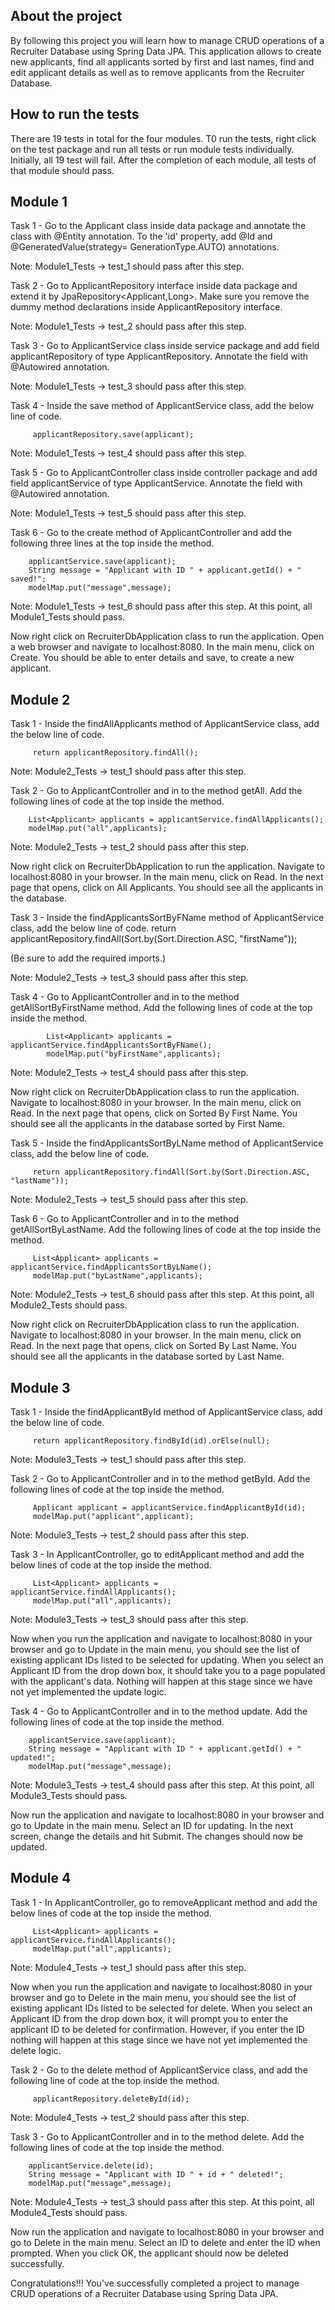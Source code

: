 About the project
-----------------
By following this project you will learn how to manage CRUD operations of a Recruiter Database using Spring Data JPA.
This application allows to create new applicants, find all applicants sorted by first and last names, find and edit applicant details as well as to remove applicants from the Recruiter Database.

How to run the tests
--------------------
There are 19 tests in total for the four modules. T0 run the tests, right click on the test package and run all tests or run module tests individually.
Initially, all 19 test will fail. After the completion of each module, all tests of that module should pass.


Module 1
--------

Task 1 - Go to the Applicant class inside data package and annotate the class with @Entity annotation.
To the 'id' property, add @Id and @GeneratedValue(strategy= GenerationType.AUTO) annotations.

Note: Module1_Tests -> test_1 should pass after this step.

Task 2 - Go to ApplicantRepository interface inside data package and extend it by JpaRepository<Applicant,Long>.
Make sure you remove the dummy method declarations inside ApplicantRepository interface.

Note: Module1_Tests -> test_2 should pass after this step.

Task 3 - Go to ApplicantService class inside service package and add field applicantRepository of type ApplicantRepository.
Annotate the field with @Autowired annotation.

Note: Module1_Tests -> test_3 should pass after this step.


Task 4 - Inside the save method of ApplicantService class, add the below line of code.

		 applicantRepository.save(applicant);
		 
Note: Module1_Tests -> test_4 should pass after this step.

Task 5 - Go to ApplicantController class inside controller package and add field applicantService of type ApplicantService.
Annotate the field with @Autowired annotation.

Note: Module1_Tests -> test_5 should pass after this step.

Task 6 - Go to the create method of ApplicantController and add the following three lines at the top inside the method.

		applicantService.save(applicant);
        String message = "Applicant with ID " + applicant.getId() + " saved!";
        modelMap.put("message",message);
		
Note: Module1_Tests -> test_6 should pass after this step.
At this point, all Module1_Tests should pass.

Now right click on RecruiterDbApplication class to run the application. Open a web browser and navigate to localhost:8080.
In the main menu, click on Create. You should be able to enter details and save, to create a new applicant. 

Module 2
--------

Task 1 - Inside the findAllApplicants method of ApplicantService class, add the below line of code.

		 return applicantRepository.findAll();
		 
Note: Module2_Tests -> test_1 should pass after this step.

Task 2 - Go to ApplicantController and in to the method getAll. Add the following lines of code at the top inside the method.

	    List<Applicant> applicants = applicantService.findAllApplicants();
        modelMap.put("all",applicants);
		
Note: Module2_Tests -> test_2 should pass after this step.

Now right click on RecruiterDbApplication to run the application. Navigate to localhost:8080 in your browser.
In the main menu, click on Read. In the next page that opens, click on All Applicants. You should see all the applicants in the database. 

Task 3 - Inside the findApplicantsSortByFName method of ApplicantService class, add the below line of code.
		 return applicantRepository.findAll(Sort.by(Sort.Direction.ASC, "firstName"));
		 
(Be sure to add the required imports.)

Note: Module2_Tests -> test_3 should pass after this step.

Task 4 - Go to ApplicantController and in to the method getAllSortByFirstName method. Add the following lines of code at the top inside the method.

			List<Applicant> applicants = applicantService.findApplicantsSortByFName();
			modelMap.put("byFirstName",applicants);
			
Note: Module2_Tests -> test_4 should pass after this step.

Now right click on RecruiterDbApplication class to run the application. Navigate to localhost:8080 in your browser.
In the main menu, click on Read. In the next page that opens, click on Sorted By First Name. You should see all the applicants in the database sorted by First Name. 

Task 5 - Inside the findApplicantsSortByLName method of ApplicantService class, add the below line of code.

		 return applicantRepository.findAll(Sort.by(Sort.Direction.ASC, "lastName"));
		 

Note: Module2_Tests -> test_5 should pass after this step.

Task 6 - Go to ApplicantController and in to the method getAllSortByLastName. Add the following lines of code at the top inside the method.

		 List<Applicant> applicants = applicantService.findApplicantsSortByLName();
		 modelMap.put("byLastName",applicants);
		 
Note: Module2_Tests -> test_6 should pass after this step.
At this point, all Module2_Tests should pass.

Now right click on RecruiterDbApplication class to run the application. Navigate to localhost:8080 in your browser.
In the main menu, click on Read. In the next page that opens, click on Sorted By Last Name. You should see all the applicants in the database sorted by Last Name. 

Module 3
--------

Task 1 - Inside the findApplicantById method of ApplicantService class, add the below line of code.

		 return applicantRepository.findById(id).orElse(null);
		 
Note: Module3_Tests -> test_1 should pass after this step.

Task 2 - Go to ApplicantController and in to the method getById. Add the following lines of code at the top inside the method.

		 Applicant applicant = applicantService.findApplicantById(id);
         modelMap.put("applicant",applicant);

Note: Module3_Tests -> test_2 should pass after this step.

Task 3 - In ApplicantController, go to editApplicant method and add the below lines of code at the top inside the method.

		 List<Applicant> applicants = applicantService.findAllApplicants();
		 modelMap.put("all",applicants);
		 
Note: Module3_Tests -> test_3 should pass after this step.

Now when you run the application and navigate to localhost:8080 in your browser and go to Update in the main menu,
you should see the list of existing applicant IDs listed to be selected for updating. When you select an Applicant ID from the drop down box,
it should take you to a page populated with the applicant's data. Nothing will happen at this stage since we have not yet
implemented the update logic.

Task 4 - Go to ApplicantController and in to the method update. Add the following lines of code at the top inside the method.

		applicantService.save(applicant);
        String message = "Applicant with ID " + applicant.getId() + " updated!";
        modelMap.put("message",message);
		
Note: Module3_Tests -> test_4 should pass after this step.
At this point, all Module3_Tests should pass.
 
Now run the application and navigate to localhost:8080 in your browser and go to Update in the main menu.
Select an ID for updating. In the next screen, change the details and hit Submit. The changes should now be updated.

Module 4
--------

Task 1 - In ApplicantController, go to removeApplicant method and add the below lines of code at the top inside the method.

		 List<Applicant> applicants = applicantService.findAllApplicants();
		 modelMap.put("all",applicants);
		 
Note: Module4_Tests -> test_1 should pass after this step.

Now when you run the application and navigate to localhost:8080 in your browser and go to Delete in the main menu,
you should see the list of existing applicant IDs listed to be selected for delete. When you select an Applicant ID from the drop down box,
it will prompt you to enter the applicant ID to be deleted for confirmation. However, if you enter the ID nothing will happen at this stage since we have not yet
implemented the delete logic.

Task 2 - Go to the delete method of ApplicantService class, and add the following line of code at the top inside the method.

		 applicantRepository.deleteById(id);
		 
Note: Module4_Tests -> test_2 should pass after this step.
		 
Task 3 - Go to ApplicantController and in to the method delete. Add the following lines of code at the top inside the method.

		applicantService.delete(id);
        String message = "Applicant with ID " + id + " deleted!";
        modelMap.put("message",message);
		
Note: Module4_Tests -> test_3 should pass after this step.
At this point, all Module4_Tests should pass.

Now run the application and navigate to localhost:8080 in your browser and go to Delete in the main menu.
Select an ID to delete and enter the ID when prompted. When you click OK, the applicant should now be deleted successfully.

Congratulations!!! You've successfully completed a project to manage CRUD operations of a Recruiter Database using Spring Data JPA.
